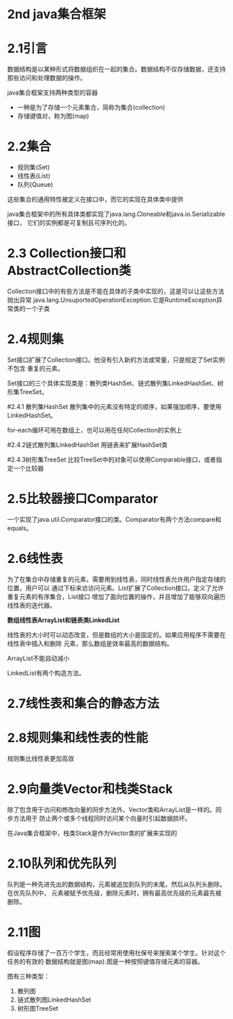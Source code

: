 # 2nd java集合框架
2.1引言
===
数据结构是以某种形式将数据组织在一起的集合。数据结构不仅存储数据，还支持
那些访问和处理数据的操作。

java集合框架支持两种类型的容器
- 一种是为了存储一个元素集合，简称为集合(collection)
- 存储键值对，称为图(map)

2.2集合
===
- 规则集(Set)
- 线性表(List)
- 队列(Queue)

这些集合的通用特性被定义在接口中，而它的实现在具体类中提供

java集合框架中的所有具体类都实现了java.lang.Cloneable和java.io.Serializable接口，
它们的实例都是可复制且可序列化的。

2.3 Collection接口和AbstractCollection类
===
Collection接口中的有些方法是不能在具体的子类中实现的，这是可以让这些方法抛出异常
java.lang.UnsuportedOperationException.它是RuntimeException异常类的一个子类


2.4规则集
===
Set接口扩展了Collection接口。他没有引入新的方法或常量，只是规定了Set实例不包含
重复的元素。

Set接口的三个具体实现类是：散列类HashSet、链式散列集LinkedHashSet、树形集TreeSet。

#2.4.1 散列集HashSet
散列集中的元素没有特定的顺序，如果强加顺序，要使用LinkedHashSet。

for-each循环可用在数组上，也可以用在任何Collection的实例上

#2.4.2链式散列集LinkedHashSet
用链表来扩展HashSet类

#2.4.3树形集TreeSet
比较TreeSet中的对象可以使用Comparable接口，或者指定一个比较器

2.5比较器接口Comparator
===
一个实现了java.util.Comparator接口的类。Comparator有两个方法compare和equals。

2.6线性表
===
为了在集合中存储重复的元素，需要用到线性表，同时线性表允许用户指定存储的位置，用户可以
通过下标来访访问元素。List扩展了Collection接口，定义了允许重复元素的有序集合，List接口
增加了面向位置的操作，并且增加了能够双向遍历线性表的迭代器。

**数组线性表ArrayList和链表类LinkedList**

线性表的大小时可以动态改变，但是数组的大小是固定的。如果应用程序不需要在线性表中插入和删除
元素，那么数组是效率最高的数据结构。

ArrayList不能自动减小

LinkedList有两个构造方法。

2.7线性表和集合的静态方法
===

2.8规则集和线性表的性能
===
规则集比线性表更加高效

2.9向量类Vector和栈类Stack
===
除了包含用于访问和修改向量的同步方法外，Vector类和ArrayList是一样的。同步方法用于
防止两个或多个线程同时访问某个向量时引起数据损坏。

在Java集合框架中，栈类Stack是作为Vector类的扩展来实现的

2.10队列和优先队列
===
队列是一种先进先出的数据结构，元素被追加到队列的末尾，然后从队列头删除。在优先队列中，
元素被赋予优先级，删除元素时，拥有最高优先级的元素最先被删除。

2.11图
===
假设程序存储了一百万个学生，而且经常用使用社保号来搜索某个学生。针对这个任务的有效的
数据结构就是图(map).图是一种按照键值存储元素的容器。

图有三种类型：
1. 散列图
2. 链式散列图LinkedHashSet
3. 树形图TreeSet
